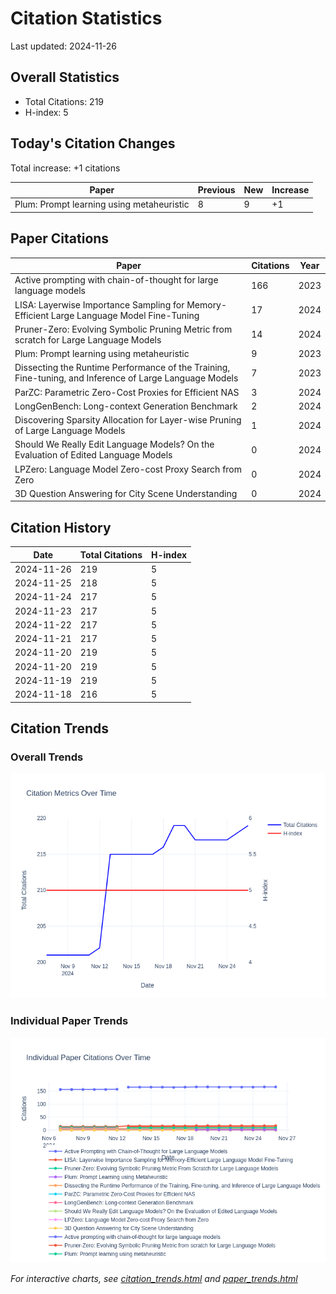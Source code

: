 # Citation Statistics

Last updated: 2024-11-26

## Overall Statistics
- Total Citations: 219
- H-index: 5

## Today's Citation Changes 

Total increase: +1 citations

| Paper | Previous | New | Increase |
| ----- | --------- | --- | -------- |
| Plum: Prompt learning using metaheuristic | 8 | 9 | +1 |

## Paper Citations

| Paper | Citations | Year |
| ----- | --------- | ---- |
| Active prompting with chain-of-thought for large language models | 166 | 2023 |
| LISA: Layerwise Importance Sampling for Memory-Efficient Large Language Model Fine-Tuning | 17 | 2024 |
| Pruner-Zero: Evolving Symbolic Pruning Metric from scratch for Large Language Models | 14 | 2024 |
| Plum: Prompt learning using metaheuristic | 9 | 2023 |
| Dissecting the Runtime Performance of the Training, Fine-tuning, and Inference of Large Language Models | 7 | 2023 |
| ParZC: Parametric Zero-Cost Proxies for Efficient NAS | 3 | 2024 |
| LongGenBench: Long-context Generation Benchmark | 2 | 2024 |
| Discovering Sparsity Allocation for Layer-wise Pruning of Large Language Models | 1 | 2024 |
| Should We Really Edit Language Models? On the Evaluation of Edited Language Models | 0 | 2024 |
| LPZero: Language Model Zero-cost Proxy Search from Zero | 0 | 2024 |
| 3D Question Answering for City Scene Understanding | 0 | 2024 |

## Citation History

| Date | Total Citations | H-index |
| ---- | --------------- | ------- |
| 2024-11-26 | 219 | 5 |
| 2024-11-25 | 218 | 5 |
| 2024-11-24 | 217 | 5 |
| 2024-11-23 | 217 | 5 |
| 2024-11-22 | 217 | 5 |
| 2024-11-21 | 217 | 5 |
| 2024-11-20 | 219 | 5 |
| 2024-11-20 | 219 | 5 |
| 2024-11-19 | 219 | 5 |
| 2024-11-18 | 216 | 5 |

## Citation Trends

### Overall Trends
![Citation Trends](citation_trends.png)

### Individual Paper Trends
![Paper Trends](paper_trends.png)

*For interactive charts, see [citation_trends.html](citation_trends.html) and [paper_trends.html](paper_trends.html)*